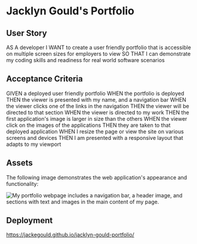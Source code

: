 # Jacklyn Gould's Portfolio

## User Story

AS A developer
I WANT to create a user friendly portfolio that is accessible on multiple screen sizes for employers to view
SO THAT I can demonstrate my coding skills and readiness for real world software scenarios

## Acceptance Criteria

GIVEN a deployed user friendly portfolio
WHEN the portfolio is deployed
THEN the viewer is presented with my name, and a navigation bar
WHEN the viewer clicks one of the links in the navigation
THEN the viewer will be directed to that section
WHEN the viewer is directed to my work
THEN the first application's image is larger in size than the others
WHEN the viewer click on the images of the applications
THEN they are taken to that deployed application
WHEN I resize the page or view the site on various screens and devices
THEN I am presented with a responsive layout that adapts to my viewport

## Assets

The following image demonstrates the web application's appearance and functionality:

![My portfolio webpage includes a navigation bar, a header image, and sections with text and images in the main content of my page.](./assets/portfolio-screenshot.png)

## Deployment

https://jackegould.github.io/jacklyn-gould-portfolio/

